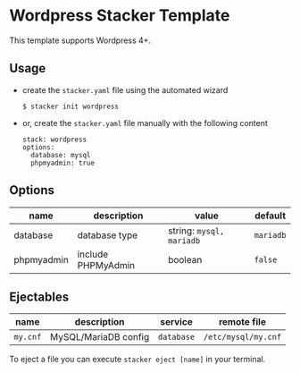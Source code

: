 # Wordpress Stacker Template

This template supports Wordpress 4+.

## Usage

- create the `stacker.yaml` file using the automated wizard

  ```
  $ stacker init wordpress
  ```

- or, create the `stacker.yaml` file manually with the following content

  ```
  stack: wordpress
  options:
    database: mysql
    phpmyadmin: true
  ```

## Options

| name | description | value | default |
| ---- | ----------- | ----- | ------- |
| database | database type | string: `mysql, mariadb` | `mariadb`|
| phpmyadmin | include PHPMyAdmin | boolean | `false` |

## Ejectables

| name | description | service | remote file |
| ---- | ----------- | ------- | ----------- |
| `my.cnf` | MySQL/MariaDB config | `database` | `/etc/mysql/my.cnf` |

To eject a file you can execute `stacker eject [name]` in your terminal.
